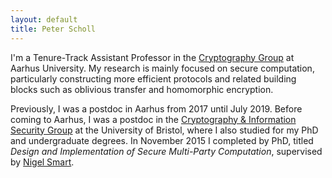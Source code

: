 ```yaml
---
layout: default
title: Peter Scholl
---
```


I'm a Tenure-Track Assistant Professor in the [Cryptography Group](http://users-cs.au.dk/orlandi/cryptogroup/) at Aarhus University.
My research is mainly focused on secure computation, particularly constructing more efficient protocols and related building blocks such as oblivious transfer and homomorphic encryption.

Previously, I was a postdoc in Aarhus from 2017 until July 2019. Before coming to Aarhus, I was a postdoc in the [Cryptography & Information Security Group](http://www.bris.ac.uk/engineering/research/cryptography/) at the University of Bristol, where I also studied for my PhD and undergraduate degrees.
In November 2015 I completed by PhD, titled *Design and Implementation of Secure Multi-Party Computation*, supervised by [Nigel Smart](https://homes.esat.kuleuven.be/~nsmart/).

